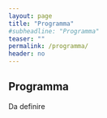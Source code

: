 ```yaml
---
layout: page
title: "Programma"
#subheadline: "Programma"
teaser: ""
permalink: /programma/
header: no
---
```

## Programma 

Da definire





